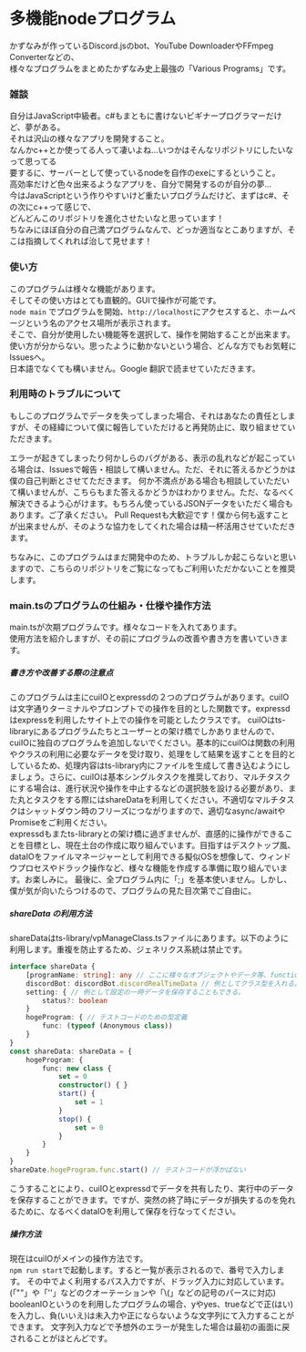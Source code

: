 # 多機能nodeプログラム
かずなみが作っているDiscord.jsのbot、YouTube DownloaderやFFmpeg Converterなどの、  
様々なプログラムをまとめたかずなみ史上最強の「Various Programs」です。

### 雑談
自分はJavaScript中級者。c#もまともに書けないビギナープログラマーだけど、夢がある。  
それは沢山の様々なアプリを開発すること。  
なんかc++とか使ってる人って凄いよね...いつかはそんなリポジトリにしたいなって思ってる  
要するに、サーバーとして使っているnodeを自作のexeにするということ。  
高効率だけど色々出来るようなアプリを、自分で開発するのが自分の夢...  
今はJavaScriptという作りやすいけど重たいプログラムだけど、まずはc#、その次にc++って感じで、  
どんどんこのリポジトリを進化させたいなと思っています！  
ちなみにほぼ自分の自己満プログラムなんで、どっか適当なとこありますが、そこは指摘してくれれば治して見せます！

### 使い方
このプログラムは様々な機能があります。  
そしてその使い方はとても直観的。GUIで操作が可能です。  
`node main` でプログラムを開始、`http://localhost`にアクセスすると、ホームページという名のアクセス場所が表示されます。  
そこで、自分が使用したい機能等を選択して、操作を開始することが出来ます。  
使い方が分からない。思ったように動かないという場合、どんな方でもお気軽にIssuesへ。  
日本語でなくても構いません。Google 翻訳で読ませていただきます。

### 利用時のトラブルについて
もしこのプログラムでデータを失ってしまった場合、それはあなたの責任としますが、その経緯について僕に報告していただけると再発防止に、取り組ませていただきます。

エラーが起きてしまったり何かしらのバグがある、表示の乱れなどが起こっている場合は、Issuesで報告・相談して構いません。ただ、それに答えるかどうかは僕の自己判断とさせてただきます。
何か不満点がある場合も相談していただいて構いませんが、こちらもまた答えるかどうかはわかりません。ただ、なるべく解決できるよう心がけます。もちろん使っているJSONデータをいただく場合もあります。ご了承ください。
Pull Requestも大歓迎です！僕から何も返すことが出来ませんが、そのような協力をしてくれた場合は精一杯活用させていただきます。

ちなみに、このプログラムはまだ開発中のため、トラブルしか起こらないと思いますので、こちらのリポジトリをご覧になってもご利用いただかないことを推奨します。

### main.tsのプログラムの仕組み・仕様や操作方法
main.tsが次期プログラムです。様々なコードを入れてあります。  
使用方法を紹介しますが、その前にプログラムの改善や書き方を書いていきます。
##### 書き方や改善する際の注意点
このプログラムは主にcuiIOとexpressdの２つのプログラムがあります。cuiIOは文字通りターミナルやプロンプトでの操作を目的とした関数です。expressdはexpressを利用したサイト上での操作を可能としたクラスです。
cuiIOはts-libraryにあるプログラムたちとユーザーとの架け橋でしかありませんので、cuiIOに独自のプログラムを追加しないでください。基本的にcuiIOは関数の利用やクラスの利用に必要なデータを受け取り、処理をして結果を返すことを目的としているため、処理内容はts-library内にファイルを生成して書き込むようにしましょう。さらに、cuiIOは基本シングルタスクを推奨しており、マルチタスクにする場合は、進行状況や操作を中止するなどの選択肢を設ける必要があり、また丸とタスクをする際にはshareDataを利用してください。不適切なマルチタスクはシャットダウン時のフリーズにつながりますので、適切なasync/awaitやPromiseをご利用ください。  
expressdもまたts-libraryとの架け橋に過ぎませんが、直感的に操作ができることを目標とし、現在土台の作成に取り組んでいます。目指すはデスクトップ風、dataIOをファイルマネージャーとして利用できる擬似OSを想像して、ウィンドウプロセスやドラック操作など、様々な機能を作成する準備に取り組んでいます。お楽しみに。
最後に、全プログラム内に「;」を基本使いません。しかし、僕が気が向いたらつけるので、プログラムの見た目次第でご自由に。
##### shareData の利用方法
shareDataはts-library/vpManageClass.tsファイルにあります。以下のように利用します。重複を防止するため、ジェネリクス系統は禁止です。
```typescript
interface shareData {
    [programName: string]: any // ここに様々なオブジェクトやデータ等、functionもok
    discordBot: discordBot.discordRealTimeData // 例としてクラス型を入れる。
    setting: { // 例として設定の一時データを保存することもできる。
        status?: boolean
    }
    hogeProgram: { // テストコードのための型定義
        func: (typeof (Anonymous class))
    }
}
const shareData: shareData = {
    hogeProgram: {
        func: new class {
            set = 0
            constructor() { }
            start() {
                set = 1
            }
            stop() {
                set = 0
            }
        }
    }
}
shareDate.hogeProgram.func.start() // テストコードが浮かばない
```
こうすることにより、cuiIOとexpressdでデータを共有したり、実行中のデータを保存することができます。ですが、突然の終了時にデータが損失するのを免れるために、なるべくdataIOを利用して保存を行なってください。

##### 操作方法
現在はcuiIOがメインの操作方法です。  
`npm run start`で起動します。すると一覧が表示されるので、番号で入力します。
その中でよく利用するパス入力ですが、ドラッグ入力に対応しています。(「""」や「''」などのクオーテーションや「\\(」などの記号のパースに対応)
booleanIOというのを利用したプログラムの場合、yやyes、trueなどで正(はい)を入力し、負(いいえ)は未入力や正にならないような文字列にて入力することができます。
文字列入力などで予想外のエラーが発生した場合は最初の画面に戻されることがほとんどです。
